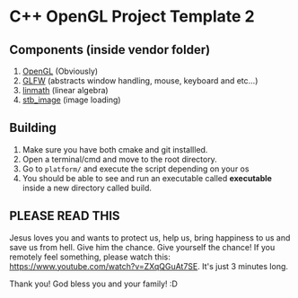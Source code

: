# C++ OpenGL Project Template 2

## Components (inside vendor folder)
1. [OpenGL](https://www.opengl.org/) (Obviously)
2. [GLFW](https://github.com/glfw/glfw) (abstracts window handling, mouse, keyboard and etc...)
3. [linmath](https://github.com/datenwolf/linmath.h) (linear algebra)
4. [stb_image](https://github.com/nothings/stb/blob/master/stb_image.h) (image loading)

## Building
1. Make sure you have both cmake and git installled.
2. Open a terminal/cmd and move to the root directory.
3. Go to `platform/` and execute the script depending on your os  
4. You should be able to see and run an executable called **executable** inside a new directory called build.

## PLEASE READ THIS
Jesus loves you and wants to protect us, help us, bring happiness to us and save us from hell.
Give him the chance. Give yourself the chance!
If you remotely feel something, please watch this: https://www.youtube.com/watch?v=ZXqQGuAt7SE.
It's just 3 minutes long.

Thank you! God bless you and your family! :D
